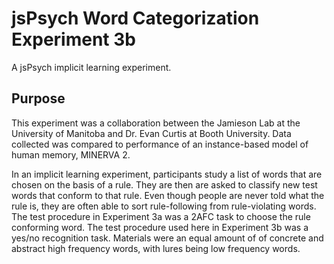 # jsPsych Word Categorization Experiment 3b
A jsPsych implicit learning experiment.

## Purpose

This experiment was a collaboration between the Jamieson Lab at the University of Manitoba and Dr. Evan Curtis at Booth University. Data collected was compared to performance of an instance-based model of human memory, MINERVA 2.

In an implicit learning experiment, participants study a list of words that are chosen on the basis of a rule. They are then are asked to classify new test words that conform to that rule. Even though people are never told what the rule is, they are often able to sort rule-following from rule-violating words. 
The test procedure in Experiment 3a was a 2AFC task to choose the rule conforming word. The test procedure used here in Experiment 3b was a yes/no recognition task. Materials were an equal amount of of concrete and abstract high frequency words, with lures being low frequency words.
